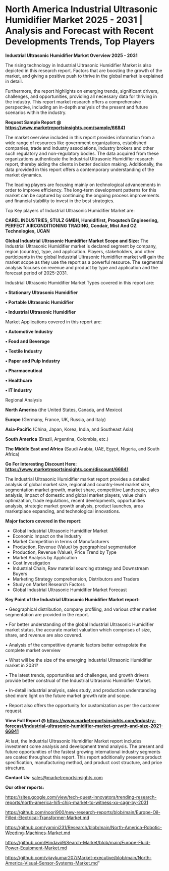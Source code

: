 # North America Industrial Ultrasonic Humidifier Market 2025 - 2031 | Analysis and Forecast with Recent Developments Trends, Top Players

<Strong> Industrial Ultrasonic Humidifier Market Overview 2025 - 2031</strong>

The rising technology in Industrial Ultrasonic Humidifier Market is also depicted in this research report. Factors that are boosting the growth of the market, and giving a positive push to thrive in the global market is explained in detail.

Furthermore, the report highlights on emerging trends, significant drivers, challenges, and opportunities, providing all necessary data for thriving in the industry. This report market research offers a comprehensive perspective, including an in-depth analysis of the present and future scenarios within the industry.

<strong>Request Sample Report @ <a href=https://www.marketreportsinsights.com/sample/66841>https://www.marketreportsinsights.com/sample/66841</a></strong>

The market overview included in this report provides information from a wide range of resources like government organizations, established companies, trade and industry associations, industry brokers and other such regulatory and non-regulatory bodies. The data acquired from these organizations authenticate the Industrial Ultrasonic Humidifier research report, thereby aiding the clients in better decision making. Additionally, the data provided in this report offers a contemporary understanding of the market dynamics.

The leading players are focusing mainly on technological advancements in order to improve efficiency. The long-term development patterns for this market can be captured by continuing the ongoing process improvements and financial stability to invest in the best strategies.

Top Key players of Industrial Ultrasonic Humidifier Market are:

<strong>CAREL INDUSTRIES, STULZ GMBH, Humidifirst, Proqutech Engineering, PERFECT AIRCONDITIONING TRADING, Condair, Mist And OZ Technologies, UCAN</strong>

<strong><b>Global Industrial Ultrasonic Humidifier Market Scope and Size:</b></strong>
The Industrial Ultrasonic Humidifier market is declared segment by company, region (country), type, and application. Players, stakeholders, and other participants in the global Industrial Ultrasonic Humidifier market will gain the market scope as they use the report as a powerful resource. The segmental analysis focuses on revenue and product by type and application and the forecast period of 2025-2031.

Industrial Ultrasonic Humidifier Market Types covered in this report are:

<strong>• Stationary Ultrasonic Humidifier

• Portable Ultrasonic Humidifier

• Industrial Ultrasonic Humidifier</strong>

Market Applications covered in this report are:

<strong>• Automotive Industry

• Food and Beverage

• Textile Industry

• Paper and Pulp Industry

• Pharmaceutical

• Healthcare

• IT Industry</strong> 

Regional Analysis

<strong>North America</strong> (the United States, Canada, and Mexico)

<strong>Europe</strong> (Germany, France, UK, Russia, and Italy)

<strong>Asia-Pacific</strong> (China, Japan, Korea, India, and Southeast Asia)

<strong>South America</strong> (Brazil, Argentina, Colombia, etc.)

<strong>The Middle East and Africa</strong> (Saudi Arabia, UAE, Egypt, Nigeria, and South Africa)

<strong>Go For Interesting Discount Here: <a href=https://www.marketreportsinsights.com/discount/66841>https://www.marketreportsinsights.com/discount/66841</a></strong>

The Industrial Ultrasonic Humidifier market report provides a detailed analysis of global market size, regional and country-level market size, segmentation market growth, market share, competitive Landscape, sales analysis, impact of domestic and global market players, value chain optimization, trade regulations, recent developments, opportunities analysis, strategic market growth analysis, product launches, area marketplace expanding, and technological innovations.

<strong><b>Major factors covered in the report:</b></strong>
<ul>
  <li>Global Industrial Ultrasonic Humidifier Market </li>
  <li>Economic Impact on the Industry</li>
  <li>Market Competition in terms of Manufacturers</li>
  <li>Production, Revenue (Value) by geographical segmentation</li>
  <li>Production, Revenue (Value), Price Trend by Type</li>
  <li>Market Analysis by Application</li>
  <li>Cost Investigation</li>
  <li>Industrial Chain, Raw material sourcing strategy and Downstream Buyers</li>
  <li>Marketing Strategy comprehension, Distributors and Traders</li>
  <li>Study on Market Research Factors</li>
  <li>Global Industrial Ultrasonic Humidifier Market Forecast</li>
</ul>

<strong><b>Key Point of the Industrial Ultrasonic Humidifier Market report:</b></strong>

• Geographical distribution, company profiling, and various other market segmentation are provided in the report.

• For better understanding of the global Industrial Ultrasonic Humidifier market status, the accurate market valuation which comprises of size, share, and revenue are also covered.

• Analysis of the competitive dynamic factors better extrapolate the complete market overview

• What will be the size of the emerging Industrial Ultrasonic Humidifier market in 2031?

• The latest trends, opportunities and challenges, and growth drivers provide better construal of the Industrial Ultrasonic Humidifier Market.

• In-detail industrial analysis, sales study, and production understanding shed more light on the future market growth rate and scope.

• Report also offers the opportunity for customization as per the customer request.

<strong><b>View Full Report @ <a href=https://www.marketreportsinsights.com/industry-forecast/industrial-ultrasonic-humidifier-market-growth-and-size-2021-66841>https://www.marketreportsinsights.com/industry-forecast/industrial-ultrasonic-humidifier-market-growth-and-size-2021-66841</a></b></strong>


At last, the Industrial Ultrasonic Humidifier Market report includes investment come analysis and development trend analysis. The present and future opportunities of the fastest growing international industry segments are coated throughout this report. This report additionally presents product specification, manufacturing method, and product cost structure, and price structure.

<strong>Contact Us:</strong>
sales@marketreportsinsights.com

<strong>Our other reports:</strong>

<a href=https://sites.google.com/view/tech-quest-innovators/trending-research-reports/north-america-hifi-chip-market-to-witness-xx-cagr-by-2031>https://sites.google.com/view/tech-quest-innovators/trending-research-reports/north-america-hifi-chip-market-to-witness-xx-cagr-by-2031</a>

<a href=https://github.com/noori900/new-research-reports/blob/main/Europe-Oil-Filled-Electrical-Transformer-Market.md>https://github.com/noori900/new-research-reports/blob/main/Europe-Oil-Filled-Electrical-Transformer-Market.md</a>

<a href=https://github.com/yamini231/Research/blob/main/North-America-Robotic-Weeding-Machines-Market.md>https://github.com/yamini231/Research/blob/main/North-America-Robotic-Weeding-Machines-Market.md</a>

<a href=https://github.com/Hindavii9/Search-Market/blob/main/Europe-Fluid-Power-Equipment-Market.md>https://github.com/Hindavii9/Search-Market/blob/main/Europe-Fluid-Power-Equipment-Market.md</a>

<a href=https://github.com/vijaykumar207/Market-executive/blob/main/North-America-Visual-Sensor-Systems-Market.md>https://github.com/vijaykumar207/Market-executive/blob/main/North-America-Visual-Sensor-Systems-Market.md</a>"
